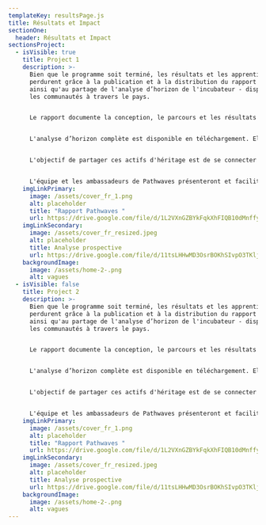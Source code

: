 ```yaml
---
templateKey: resultsPage.js
title: Résultats et Impact
sectionOne:
  header: Résultats et Impact
sectionsProject:
  - isVisible: true
    title: Project 1
    description: >-
      Bien que le programme soit terminé, les résultats et les apprentissages
      perdurent grâce à la publication et à la distribution du rapport Pathwaves,
      ainsi qu'au partage de l'analyse d’horizon de l'incubateur - disponible pour
      les communautés à travers le pays.


      Le rapport documente la conception, le parcours et les résultats pour les participants.


      L'analyse d’horizon complète est disponible en téléchargement. Elle a fourni aux participants une compréhension des moteurs numériques de changement et des tendances, ainsi que les changements sociaux, technologiques, environnementaux, économiques, politiques, de valeurs et juridiques qui influencent l'avenir de la musique. Cette analyse concerne le Canada et d'autres marchés à travers le monde.


      L'objectif de partager ces actifs d'héritage est de se connecter avec les communautés à travers le pays dans l'espoir qu'elles soient inspirées par les résultats et qu'elles soient incitées à poursuivre les conversations.


      L'équipe et les ambassadeurs de Pathwaves présenteront et faciliteront désormais des ateliers lors de conférences et d'événements à travers le pays. Si vous êtes intéressé par un partenariat avec nous, veuillez nous contacter !
    imgLinkPrimary:
      image: /assets/cover_fr_1.png
      alt: placeholder
      title: "Rapport Pathwaves "
      url: https://drive.google.com/file/d/1L2VXnGZBYkFqkXhFIQB10dMnffyFdpjo/view?usp=sharing
    imgLinkSecondary:
      image: /assets/cover_fr_resized.jpeg
      alt: placeholder
      title: Analyse prospective
      url: https://drive.google.com/file/d/11tsLHHwMD3OsrBOKhSIvpO3TKljFGjDO/view?usp=sharing
    backgroundImage:
      image: /assets/home-2-.png
      alt: vagues
  - isVisible: false
    title: Project 2
    description: >-
      Bien que le programme soit terminé, les résultats et les apprentissages
      perdurent grâce à la publication et à la distribution du rapport Pathwaves,
      ainsi qu'au partage de l'analyse d’horizon de l'incubateur - disponible pour
      les communautés à travers le pays.


      Le rapport documente la conception, le parcours et les résultats pour les participants.


      L'analyse d’horizon complète est disponible en téléchargement. Elle a fourni aux participants une compréhension des moteurs numériques de changement et des tendances, ainsi que les changements sociaux, technologiques, environnementaux, économiques, politiques, de valeurs et juridiques qui influencent l'avenir de la musique. Cette analyse concerne le Canada et d'autres marchés à travers le monde.


      L'objectif de partager ces actifs d'héritage est de se connecter avec les communautés à travers le pays dans l'espoir qu'elles soient inspirées par les résultats et qu'elles soient incitées à poursuivre les conversations.


      L'équipe et les ambassadeurs de Pathwaves présenteront et faciliteront désormais des ateliers lors de conférences et d'événements à travers le pays. Si vous êtes intéressé par un partenariat avec nous, veuillez nous contacter !
    imgLinkPrimary:
      image: /assets/cover_fr_1.png
      alt: placeholder
      title: "Rapport Pathwaves "
      url: https://drive.google.com/file/d/1L2VXnGZBYkFqkXhFIQB10dMnffyFdpjo/view?usp=sharing
    imgLinkSecondary:
      image: /assets/cover_fr_resized.jpeg
      alt: placeholder
      title: Analyse prospective
      url: https://drive.google.com/file/d/11tsLHHwMD3OsrBOKhSIvpO3TKljFGjDO/view?usp=sharing
    backgroundImage:
      image: /assets/home-2-.png
      alt: vagues
---
```

